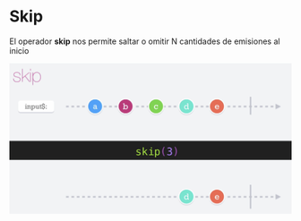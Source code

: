 # Skip

El operador __skip__ nos permite saltar o omitir N cantidades de emisiones al inicio

![skip](./../imgs/skip.png "skip")